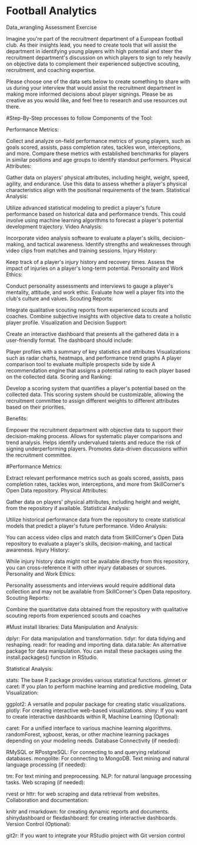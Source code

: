 # Football Analytics
Data_wrangling
Assessment Exercise

Imagine you're part of the recruitment department of a European football club. As their insights lead, you need to create tools that will assist the department in identifying young players with high potential and steer the recruitment department's discussion on which players to sign to rely heavily on objective data to complement their experienced subjective scouting, recruitment, and coaching expertise.

Please choose one of the data sets below to create something to share with us during your interview that would assist the recruitment department in making more informed decisions about player signings. Please be as creative as you would like, and feel free to research and use resources out there.

#Step-By-Step processes to follow
Components of the Tool:

Performance Metrics:

Collect and analyze on-field performance metrics of young players, such as goals scored, assists, pass completion rates, tackles won, interceptions, and more.
Compare these metrics with established benchmarks for players in similar positions and age groups to identify standout performers.
Physical Attributes:

Gather data on players' physical attributes, including height, weight, speed, agility, and endurance.
Use this data to assess whether a player's physical characteristics align with the positional requirements of the team.
Statistical Analysis:

Utilize advanced statistical modeling to predict a player's future performance based on historical data and performance trends.
This could involve using machine learning algorithms to forecast a player's potential development trajectory.
Video Analysis:

Incorporate video analysis software to evaluate a player's skills, decision-making, and tactical awareness.
Identify strengths and weaknesses through video clips from matches and training sessions.
Injury History:

Keep track of a player's injury history and recovery times.
Assess the impact of injuries on a player's long-term potential.
Personality and Work Ethics:

Conduct personality assessments and interviews to gauge a player's mentality, attitude, and work ethic.
Evaluate how well a player fits into the club's culture and values.
Scouting Reports:

Integrate qualitative scouting reports from experienced scouts and coaches.
Combine subjective insights with objective data to create a holistic player profile.
Visualization and Decision Support:

Create an interactive dashboard that presents all the gathered data in a user-friendly format. The dashboard should include:

Player profiles with a summary of key statistics and attributes
Visualizations such as radar charts, heatmaps, and performance trend graphs
A player comparison tool to evaluate multiple prospects side by side
A recommendation engine that assigns a potential rating to each player based on the collected data.
Scoring and Ranking:

Develop a scoring system that quantifies a player's potential based on the collected data. This scoring system should be customizable, allowing the recruitment committee to assign different weights to different attributes based on their priorities.

Benefits:

Empower the recruitment department with objective data to support their decision-making process.
Allows for systematic player comparisons and trend analysis.
Helps identify undervalued talents and reduce the risk of signing underperforming players.
Promotes data-driven discussions within the recruitment committee.

#Performance Metrics:

Extract relevant performance metrics such as goals scored, assists, pass completion rates, tackles won, interceptions, and more from SkillCorner's Open Data repository.
Physical Attributes:

Gather data on players' physical attributes, including height and weight, from the repository if available.
Statistical Analysis:

Utilize historical performance data from the repository to create statistical models that predict a player's future performance.
Video Analysis:

You can access video clips and match data from SkillCorner's Open Data repository to evaluate a player's skills, decision-making, and tactical awareness.
Injury History:

While injury history data might not be available directly from this repository, you can cross-reference it with other injury databases or sources.
Personality and Work Ethics:

Personality assessments and interviews would require additional data collection and may not be available from SkillCorner's Open Data repository.
Scouting Reports:

Combine the quantitative data obtained from the repository with qualitative scouting reports from experienced scouts and coaches

#Must install libraries:
Data Manipulation and Analysis:

dplyr: For data manipulation and transformation.
tidyr: for data tidying and reshaping.
readr: for reading and importing data.
data.table: An alternative package for data manipulation.
You can install these packages using the install.packages() function in RStudio.

Statistical Analysis:

stats: The base R package provides various statistical functions.
glmnet or caret: If you plan to perform machine learning and predictive modeling,
Data Visualization:

ggplot2: A versatile and popular package for creating static visualizations.
plotly: For creating interactive web-based visualizations.
shiny: If you want to create interactive dashboards within R,
Machine Learning (Optional):

caret: For a unified interface to various machine learning algorithms.
randomForest, xgboost, keras, or other machine learning packages depending on your modeling needs.
Database Connectivity (if needed):

RMySQL or RPostgreSQL: For connecting to and querying relational databases.
mongolite: For connecting to MongoDB.
Text mining and natural language processing (if needed):

tm: For text mining and preprocessing.
NLP: for natural language processing tasks.
Web scraping (if needed):

rvest or httr: for web scraping and data retrieval from websites.
Collaboration and documentation:

knitr and rmarkdown: for creating dynamic reports and documents.
shinydashboard or flexdashboard: for creating interactive dashboards.
Version Control (Optional):

git2r: If you want to integrate your RStudio project with Git version control
